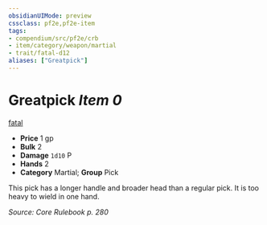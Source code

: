 ```yaml
---
obsidianUIMode: preview
cssclass: pf2e,pf2e-item
tags:
- compendium/src/pf2e/crb
- item/category/weapon/martial
- trait/fatal-d12
aliases: ["Greatpick"]
---
```

# Greatpick *Item 0*  
[fatal <d12>](/rules/traits/fatal.md)  

- **Price** 1 gp
- **Bulk** 2
- **Damage** `1d10` P
- **Hands** 2
- **Category** Martial; **Group** Pick 

This pick has a longer handle and broader head than a regular pick. It is too heavy to wield in one hand.

*Source: Core Rulebook p. 280*